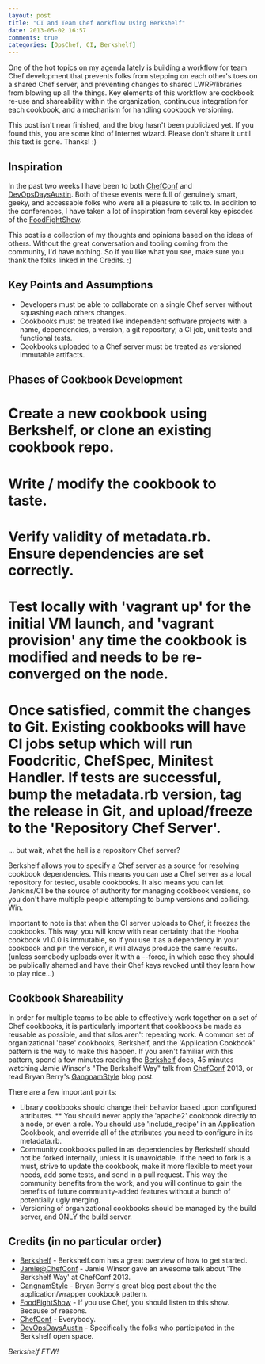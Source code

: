 ```yaml
---
layout: post
title: "CI and Team Chef Workflow Using Berkshelf"
date: 2013-05-02 16:57
comments: true
categories: [OpsChef, CI, Berkshelf]
---
```


One of the hot topics on my agenda lately is building a workflow for team Chef development that prevents folks from
stepping on each other's toes on a shared Chef server, and preventing changes to shared LWRP/libraries from blowing up
all the things.  Key elements of this workflow are cookbook re-use and shareability within the organization, continuous
integration for each cookbook, and a mechanism for handling cookbook versioning.

<!--more-->


This post isn't near finished, and the blog hasn't been publicized yet.  If you found this, you are some kind of Internet wizard.  Please don't share it until this text is gone.  Thanks!  :)


Inspiration
-----------

In the past two weeks I have been to both [ChefConf] and [DevOpsDaysAustin].  Both of these events were full of genuinely
smart, geeky, and accessable folks who were all a pleasure to talk to. In addition to the conferences, I have taken a
lot of inspiration from several key episodes of the [FoodFightShow].

This post is a collection of my thoughts and opinions based on the ideas of others.  Without the great conversation and tooling coming from the community, I'd have nothing.  So if you like what you see, make sure you thank the folks linked in the Credits.  :)


Key Points and Assumptions
--------------------------
- Developers must be able to collaborate on a single Chef server without squashing each others changes.
- Cookbooks must be treated like independent software projects with a name, dependencies, a version, a git repository, a CI job, unit tests and functional tests.
- Cookbooks uploaded to a Chef server must be treated as versioned immutable artifacts.  

Phases of Cookbook Development
------------------------------

# Create a new cookbook using Berkshelf, or clone an existing cookbook repo.
# Write / modify the cookbook to taste.
# Verify validity of metadata.rb.  Ensure dependencies are set correctly.
# Test locally with 'vagrant up' for the initial VM launch, and 'vagrant provision' any time the cookbook is modified and needs to be re-converged on the node.
# Once satisfied, commit the changes to Git.  Existing cookbooks will have CI jobs setup which will run Foodcritic, ChefSpec, Minitest Handler.  If tests are successful, bump the metadata.rb version, tag the release in Git, and upload/freeze to the 'Repository Chef Server'.

... but wait, what the hell is a repository Chef server?

Berkshelf allows you to specify a Chef server as a source for resolving cookbook dependencies.  This means you can use a Chef server as a local repository for tested, usable cookbooks.  It also means you can let Jenkins/CI be the source of authority for managing cookbook versions, so you don't have multiple people attempting to bump versions and colliding.  Win.

Important to note is that when the CI server uploads to Chef, it freezes the cookbooks.  This way, you will know with near certainty that the Hooha cookbook v1.0.0 is immutable, so if you use it as a dependency in your cookbook and pin the version, it will always produce the same results. (unless somebody uploads over it with a --force, in which case they should be publically shamed and have their Chef keys revoked until they learn how to play nice...)

Cookbook Shareability
---------------------

In order for multiple teams to be able to effectively work together on a set of Chef cookbooks, it is particularly important that cookbooks be made as reusable as possible, and that silos aren't repeating work.  A common set of organizational 'base' cookbooks, Berkshelf, and the 'Application Cookbook' pattern is the way to make this happen.  If you aren't familiar with this pattern, spend a few minutes reading the [Berkshelf] docs, 45 minutes watching Jamie Winsor's "The Berkshelf Way" talk from [ChefConf] 2013, or read Bryan Berry's [GangnamStyle] blog post. 

There are a few important points:

* Library cookbooks should change their behavior based upon configured attributes.
** You should never apply the 'apache2' cookbook directly to a node, or even a role.  You should use 'include_recipe' in an Application Cookbook, and override all of the attributes you need to configure in its metadata.rb.
* Community cookbooks pulled in as dependencies by Berkshelf should not be forked internally, unless it is unavoidable.  If the need to fork is a must, strive to update the cookbook, make it more flexible to meet your needs, add some tests, and send in a pull request.  This way the community benefits from the work, and you will continue to gain the benefits of future community-added features without a bunch of potentially ugly merging.
* Versioning of organizational cookbooks should be managed by the build server, and ONLY the build server.

Credits (in no particular order)
--------------------------------

* [Berkshelf] - Berkshelf.com has a great overview of how to get started.
* [Jamie@ChefConf] - Jamie Winsor gave an awesome talk about 'The Berkshelf Way' at ChefConf 2013.
* [GangnamStyle] - Bryan Berry's great blog post about the the application/wrapper cookbook pattern.
* [FoodFightShow] - If you use Chef, you should listen to this show.  Because of reasons.
* [ChefConf] - Everybody.
* [DevOpsDaysAustin] - Specifically the folks who participated in the Berkshelf open space.



*Berkshelf FTW!*

  [Berkshelf]: http://berkshelf.com/
  [Jamie@ChefConf]: http://www.youtube.com/watch?v=hYt0E84kYUI
  [GangnamStyle]: http://devopsanywhere.blogspot.com/2012/11/how-to-write-reusable-chef-cookbooks.html
  [FoodFightShow]: http://www.foodfightshow.org
  [ChefConf]: http://chefconf.opscode.com/
  [DevOpsDaysAustin]: http://devopsdays.org/events/2013-austin/
  
  

    
